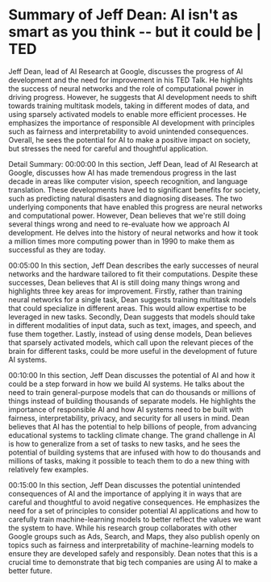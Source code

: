# Summary of Jeff Dean: AI isn't as smart as you think -- but it could be | TED

Jeff Dean, lead of AI Research at Google, discusses the progress of AI development and the need for improvement in his TED Talk. He highlights the success of neural networks and the role of computational power in driving progress. However, he suggests that AI development needs to shift towards training multitask models, taking in different modes of data, and using sparsely activated models to enable more efficient processes. He emphasizes the importance of responsible AI development with principles such as fairness and interpretability to avoid unintended consequences. Overall, he sees the potential for AI to make a positive impact on society, but stresses the need for careful and thoughtful application.

Detail Summary: 
00:00:00
In this section, Jeff Dean, lead of AI Research at Google, discusses how AI has made tremendous progress in the last decade in areas like computer vision, speech recognition, and language translation. These developments have led to significant benefits for society, such as predicting natural disasters and diagnosing diseases. The two underlying components that have enabled this progress are neural networks and computational power. However, Dean believes that we're still doing several things wrong and need to re-evaluate how we approach AI development. He delves into the history of neural networks and how it took a million times more computing power than in 1990 to make them as successful as they are today.

00:05:00
In this section, Jeff Dean describes the early successes of neural networks and the hardware tailored to fit their computations. Despite these successes, Dean believes that AI is still doing many things wrong and highlights three key areas for improvement. Firstly, rather than training neural networks for a single task, Dean suggests training multitask models that could specialize in different areas. This would allow expertise to be leveraged in new tasks. Secondly, Dean suggests that models should take in different modalities of input data, such as text, images, and speech, and fuse them together. Lastly, instead of using dense models, Dean believes that sparsely activated models, which call upon the relevant pieces of the brain for different tasks, could be more useful in the development of future AI systems.

00:10:00
In this section, Jeff Dean discusses the potential of AI and how it could be a step forward in how we build AI systems. He talks about the need to train general-purpose models that can do thousands or millions of things instead of building thousands of separate models. He highlights the importance of responsible AI and how AI systems need to be built with fairness, interpretability, privacy, and security for all users in mind. Dean believes that AI has the potential to help billions of people, from advancing educational systems to tackling climate change. The grand challenge in AI is how to generalize from a set of tasks to new tasks, and he sees the potential of building systems that are infused with how to do thousands and millions of tasks, making it possible to teach them to do a new thing with relatively few examples.

00:15:00
In this section, Jeff Dean discusses the potential unintended consequences of AI and the importance of applying it in ways that are careful and thoughtful to avoid negative consequences. He emphasizes the need for a set of principles to consider potential AI applications and how to carefully train machine-learning models to better reflect the values we want the system to have. While his research group collaborates with other Google groups such as Ads, Search, and Maps, they also publish openly on topics such as fairness and interpretability of machine-learning models to ensure they are developed safely and responsibly. Dean notes that this is a crucial time to demonstrate that big tech companies are using AI to make a better future.

